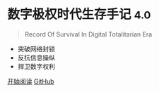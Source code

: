 # 数字极权时代生存手记 <small>4.0</small>

> Record Of Survival In Digital Totalitarian Era

- 突破网络封锁
- 反抗信息操纵
- 捍卫数字权利

[开始阅读](README)
[GitHub](https://github.com/reconsidera/reconsidera.github.io/)
